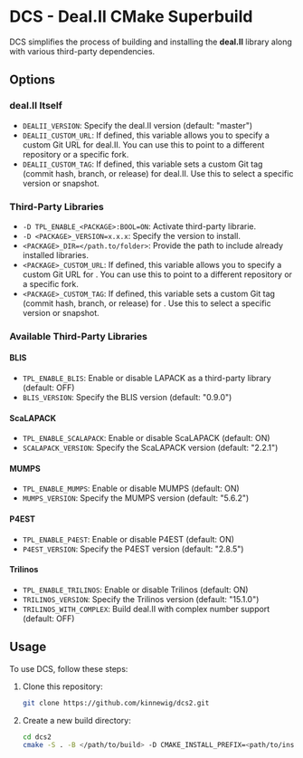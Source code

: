 # DCS - Deal.II CMake Superbuild

DCS simplifies the process of building and installing the **deal.II** library along with various third-party dependencies.


## Options

### deal.II Itself
- `DEALII_VERSION`: Specify the deal.II version (default: "master")
- `DEALII_CUSTOM_URL`: If defined, this variable allows you to specify a custom Git URL for deal.II. You can use this to point to a different repository or a specific fork.
- `DEALII_CUSTOM_TAG`: If defined, this variable sets a custom Git tag (commit hash, branch, or release) for deal.II. Use this to select a specific version or snapshot.

### Third-Party Libraries

- `-D TPL_ENABLE_<PACKAGE>:BOOL=ON`: Activate third-party librarie.
- `-D <PACKAGE>_VERSION=x.x.x`: Specify the version to install. 
- `<PACKAGE>_DIR=</path.to/folder>`: Provide the path to include already installed libraries.
- `<PACKAGE>_CUSTOM_URL`: If defined, this variable allows you to specify a custom Git URL for <PACKAGE>. You can use this to point to a different repository or a specific fork.
- `<PACKAGE>_CUSTOM_TAG`: If defined, this variable sets a custom Git tag (commit hash, branch, or release) for <PACKAGE>. Use this to select a specific version or snapshot.

### Available Third-Party Libraries
#### BLIS
- `TPL_ENABLE_BLIS`: Enable or disable LAPACK as a third-party library (default: OFF)
- `BLIS_VERSION`: Specify the BLIS version (default: "0.9.0")

#### ScaLAPACK
- `TPL_ENABLE_SCALAPACK`: Enable or disable ScaLAPACK (default: ON)
- `SCALAPACK_VERSION`: Specify the ScaLAPACK version (default: "2.2.1")

#### MUMPS
- `TPL_ENABLE_MUMPS`: Enable or disable MUMPS (default: ON)
- `MUMPS_VERSION`: Specify the MUMPS version (default: "5.6.2")

#### P4EST
- `TPL_ENABLE_P4EST`: Enable or disable P4EST (default: ON)
- `P4EST_VERSION`: Specify the P4EST version (default: "2.8.5")

#### Trilinos
- `TPL_ENABLE_TRILINOS`: Enable or disable Trilinos (default: ON)
- `TRILINOS_VERSION`: Specify the Trilinos version (default: "15.1.0")
- `TRILINOS_WITH_COMPLEX`: Build deal.II with complex number support (default: OFF)


## Usage

To use DCS, follow these steps:

1. Clone this repository:
   ```bash
   git clone https://github.com/kinnewig/dcs2.git
   ```

2. Create a new build directory:
   ```bash
   cd dcs2
   cmake -S . -B </path/to/build> -D CMAKE_INSTALL_PREFIX=<path/to/install>
   ```
